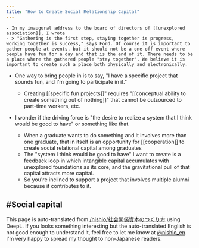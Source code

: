```yaml
---
title: "How to Create Social Relationship Capital"
---
```


    - In my inaugural address to the board of directors of [[unexplored association]], I wrote
    - > "Gathering is the first step, staying together is progress, working together is success," says Ford. Of course it is important to gather people at events, but it should not be a one-off event where people have fun for a day and that is the end of it. There needs to be a place where the gathered people "stay together". We believe it is important to create such a place both physically and electronically.

- One way to bring people in is to say, "I have a specific project that sounds fun, and I'm going to participate in it."
    - Creating [[specific fun projects]]" requires "[[conceptual ability to create something out of nothing]]" that cannot be outsourced to part-time workers, etc.

- I wonder if the driving force is "the desire to realize a system that I think would be good to have" or something like that.
    - When a graduate wants to do something and it involves more than one graduate, that in itself is an opportunity for [[cooperation]] to create social relational capital among graduates
    - The "system I think would be good to have" I want to create is a feedback loop in which intangible capital accumulates with unexplored foundations as its core, and the gravitational pull of that capital attracts more capital.
    - So you're inclined to support a project that involves multiple alumni because it contributes to it.

#Social capital
---
This page is auto-translated from [/nishio/社会関係資本のつくり方](https://scrapbox.io/nishio/社会関係資本のつくり方) using DeepL. If you looks something interesting but the auto-translated English is not good enough to understand it, feel free to let me know at [@nishio_en](https://twitter.com/nishio_en). I'm very happy to spread my thought to non-Japanese readers.